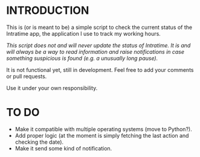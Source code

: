 # INTRODUCTION

This is (or is meant to be) a simple script to check the current status of the Intratime app, the application I use to track my working hours.

*This script does not and will never update the status of Intratime. It is and will always be a way to read information and raise notifications in case something suspicious is found (e.g. a unusually long pause).*

It is not functional yet, still in development. Feel free to add your comments or pull requests.

Use it under your own responsibility.

# TO DO

* Make it compatible with multiple operating systems (move to Python?).
* Add proper logic (at the moment is simply fetching the last action and checking the date).
* Make it send some kind of notification.
